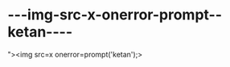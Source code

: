 ---img-src-x-onerror-prompt--ketan----
======================================

">&lt;img src=x onerror=prompt('ketan');>
